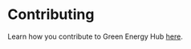 ﻿# Contributing

Learn how you contribute to Green Energy Hub [here](https://github.com/Energinet-DataHub/green-energy-hub/blob/main/docs/getting-started.md).
